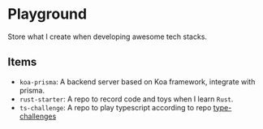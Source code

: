 # Playground

Store what I create when developing awesome tech stacks.

## Items

- `koa-prisma`: A backend server based on Koa framework, integrate with prisma.
- `rust-starter`: A repo to record code and toys when I learn `Rust`.
- `ts-challenge`: A repo to play typescript according to repo [type-challenges](https://github.com/type-challenges/type-challenges)
